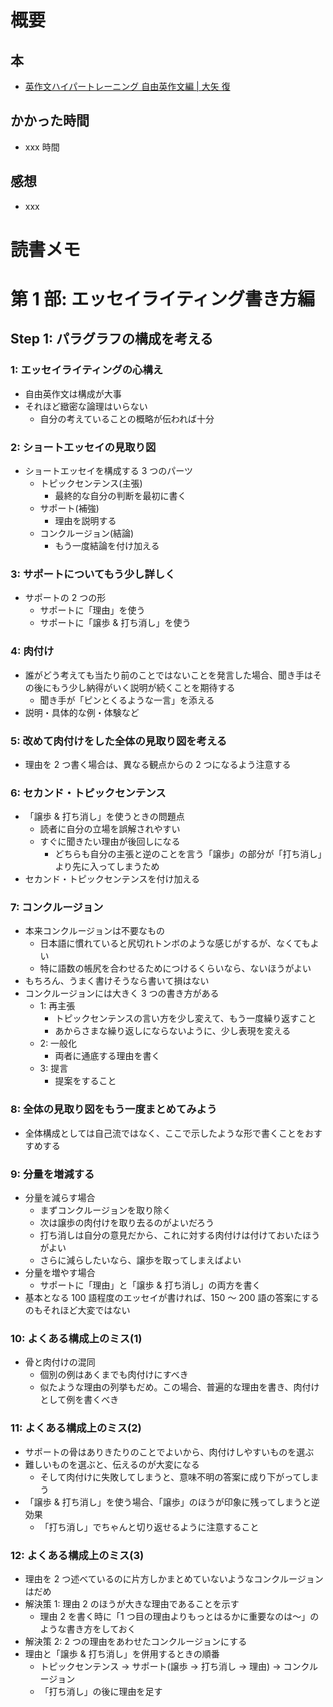 # 概要

## 本

- [英作文ハイパートレーニング 自由英作文編 | 大矢 復](https://amzn.to/2WPNYxR)

## かかった時間

- xxx 時間

## 感想

- xxx

# 読書メモ

# 第 1 部: エッセイライティング書き方編

## Step 1: パラグラフの構成を考える

### 1: エッセイライティングの心構え

- 自由英作文は構成が大事
- それほど緻密な論理はいらない
  - 自分の考えていることの概略が伝われば十分

### 2: ショートエッセイの見取り図

- ショートエッセイを構成する 3 つのパーツ
  - トピックセンテンス(主張)
    - 最終的な自分の判断を最初に書く
  - サポート(補強)
    - 理由を説明する
  - コンクルージョン(結論)
    - もう一度結論を付け加える

### 3: サポートについてもう少し詳しく

- サポートの 2 つの形
  - サポートに「理由」を使う
  - サポートに「譲歩 & 打ち消し」を使う

### 4: 肉付け

- 誰がどう考えても当たり前のことではないことを発言した場合、聞き手はその後にもう少し納得がいく説明が続くことを期待する
  - 聞き手が「ピンとくるような一言」を添える
- 説明・具体的な例・体験など

### 5: 改めて肉付けをした全体の見取り図を考える

- 理由を 2 つ書く場合は、異なる観点からの 2 つになるよう注意する

### 6: セカンド・トピックセンテンス

- 「譲歩 & 打ち消し」を使うときの問題点
  - 読者に自分の立場を誤解されやすい
  - すぐに聞きたい理由が後回しになる
    - どちらも自分の主張と逆のことを言う「譲歩」の部分が「打ち消し」より先に入ってしまうため
- セカンド・トピックセンテンスを付け加える

### 7: コンクルージョン

- 本来コンクルージョンは不要なもの
  - 日本語に慣れていると尻切れトンボのような感じがするが、なくてもよい
  - 特に語数の帳尻を合わせるためにつけるくらいなら、ないほうがよい
- もちろん、うまく書けそうなら書いて損はない
- コンクルージョンには大きく 3 つの書き方がある
  - 1: 再主張
    - トピックセンテンスの言い方を少し変えて、もう一度繰り返すこと
    - あからさまな繰り返しにならないように、少し表現を変える
  - 2: 一般化
    - 両者に通底する理由を書く
  - 3: 提言
    - 提案をすること

### 8: 全体の見取り図をもう一度まとめてみよう

- 全体構成としては自己流ではなく、ここで示したような形で書くことをおすすめする

### 9: 分量を増減する

- 分量を減らす場合
  - まずコンクルージョンを取り除く
  - 次は譲歩の肉付けを取り去るのがよいだろう
  - 打ち消しは自分の意見だから、これに対する肉付けは付けておいたほうがよい
  - さらに減らしたいなら、譲歩を取ってしまえばよい
- 分量を増やす場合
  - サポートに「理由」と「譲歩 & 打ち消し」の両方を書く
- 基本となる 100 語程度のエッセイが書ければ、150 〜 200 語の答案にするのもそれほど大変ではない

### 10: よくある構成上のミス(1)

- 骨と肉付けの混同
  - 個別の例はあくまでも肉付けにすべき
  - 似たような理由の列挙もだめ。この場合、普遍的な理由を書き、肉付けとして例を書くべき

### 11: よくある構成上のミス(2)

- サポートの骨はありきたりのことでよいから、肉付けしやすいものを選ぶ
- 難しいものを選ぶと、伝えるのが大変になる
  - そして肉付けに失敗してしまうと、意味不明の答案に成り下がってしまう
- 「譲歩 & 打ち消し」を使う場合、「譲歩」のほうが印象に残ってしまうと逆効果
  - 「打ち消し」でちゃんと切り返せるように注意すること

### 12: よくある構成上のミス(3)

- 理由を 2 つ述べているのに片方しかまとめていないようなコンクルージョンはだめ
- 解決策 1: 理由 2 のほうが大きな理由であることを示す
  - 理由 2 を書く時に「1 つ目の理由よりもっとはるかに重要なのは〜」のような書き方をしておく
- 解決策 2: 2 つの理由をあわせたコンクルージョンにする
- 理由と「譲歩 & 打ち消し」を併用するときの順番
  - トピックセンテンス → サポート(譲歩 → 打ち消し → 理由) → コンクルージョン
  - 「打ち消し」の後に理由を足す
